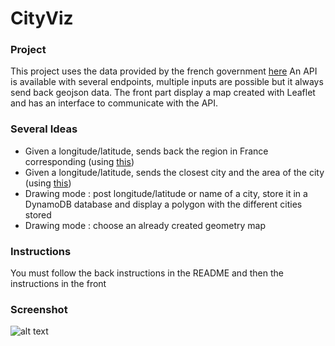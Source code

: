 # CityViz

### Project

This project uses the data provided by the french government [here](https://api.gouv.fr/api/api-geo.html)
An API is available with several endpoints, multiple inputs are possible but it always send back geojson data.
The front part display a map created with Leaflet and has an interface to communicate with the API.

### Several Ideas

* Given a longitude/latitude, sends back the region in France corresponding (using [this](https://public.opendatasoft.com/explore/dataset/contours-geographiques-des-nouvelles-regions-metropole/information))
* Given a longitude/latitude, sends the closest city and the area of the city (using [this](https://api.gouv.fr/api/api-geo.html))
* Drawing mode : post longitude/latitude or name of a city, store it in a DynamoDB database and display a polygon with the different cities stored
* Drawing mode : choose an already created geometry map

### Instructions

You must follow the back instructions in the README and then the instructions in the front

### Screenshot

![alt text](screenshot.png)
